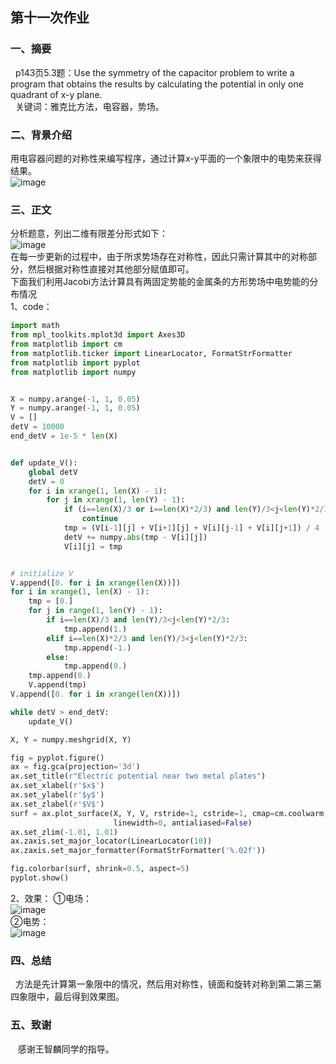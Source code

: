 ## 第十一次作业

### 一、摘要
   p143页5.3题：Use the symmetry of the capacitor problem to write a program that obtains the results by calculating the potential in     only one quadrant of x-y plane.\
   关键词：雅克比方法，电容器，势场。

### 二、背景介绍
用电容器问题的对称性来编写程序，通过计算x-y平面的一个象限中的电势来获得结果。\
![image](https://github.com/lilyechoC/compuational_physics_2015301510036/blob/master/pictures/112.png)

### 三、正文
分析题意，列出二维有限差分形式如下：\
![image](https://github.com/lilyechoC/compuational_physics_2015301510036/blob/master/pictures/111.png)\
在每一步更新的过程中，由于所求势场存在对称性，因此只需计算其中的对称部分，然后根据对称性直接对其他部分赋值即可。\
下面我们利用Jacobi方法计算具有两固定势能的金属条的方形势场中电势能的分布情况\
1、code：
```python
import math
from mpl_toolkits.mplot3d import Axes3D
from matplotlib import cm
from matplotlib.ticker import LinearLocator, FormatStrFormatter
from matplotlib import pyplot
from matplotlib import numpy


X = numpy.arange(-1, 1, 0.05)
Y = numpy.arange(-1, 1, 0.05)
V = []
detV = 10000
end_detV = 1e-5 * len(X)


def update_V():
    global detV
    detV = 0
    for i in xrange(1, len(X) - 1):
        for j in xrange(1, len(Y) - 1):
            if (i==len(X)/3 or i==len(X)*2/3) and len(Y)/3<j<len(Y)*2/3:
                continue
            tmp = (V[i-1][j] + V[i+1][j] + V[i][j-1] + V[i][j+1]) / 4
            detV += numpy.abs(tmp - V[i][j])
            V[i][j] = tmp


# initialize V
V.append([0. for i in xrange(len(X))])
for i in xrange(1, len(X) - 1):
    tmp = [0.]
    for j in range(1, len(Y) - 1):
        if i==len(X)/3 and len(Y)/3<j<len(Y)*2/3:
            tmp.append(1.)
        elif i==len(X)*2/3 and len(Y)/3<j<len(Y)*2/3:
            tmp.append(-1.)
        else:
            tmp.append(0.)
    tmp.append(0.)
    V.append(tmp)
V.append([0. for i in xrange(len(X))])

while detV > end_detV:
    update_V()

X, Y = numpy.meshgrid(X, Y)

fig = pyplot.figure()
ax = fig.gca(projection='3d')
ax.set_title(r"Electric potential near two metal plates")
ax.set_xlabel(r'$x$')
ax.set_ylabel(r'$y$')
ax.set_zlabel(r'$V$')
surf = ax.plot_surface(X, Y, V, rstride=1, cstride=1, cmap=cm.coolwarm,
                       linewidth=0, antialiased=False)
ax.set_zlim(-1.01, 1.01)
ax.zaxis.set_major_locator(LinearLocator(10))
ax.zaxis.set_major_formatter(FormatStrFormatter('%.02f'))

fig.colorbar(surf, shrink=0.5, aspect=5)
pyplot.show()
```
2、效果：
①电场：\
![image](https://github.com/lilyechoC/compuational_physics_2015301510036/blob/master/pictures/113.png)\
②电势：\
![image](https://github.com/lilyechoC/compuational_physics_2015301510036/blob/master/pictures/114.png)

### 四、总结
   方法是先计算第一象限中的情况，然后用对称性，镜面和旋转对称到第二第三第四象限中，最后得到效果图。
   
### 五、致谢
    感谢王智麟同学的指导。

